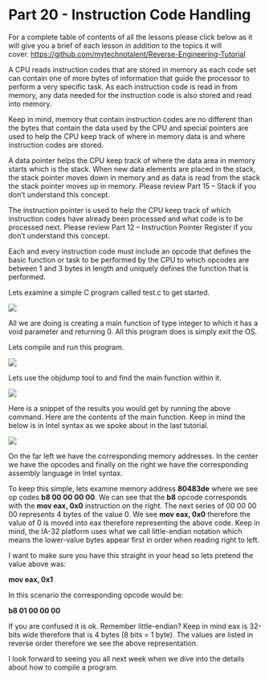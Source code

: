 # Part 20 - Instruction Code Handling

For a complete table of contents of all the lessons please click below as it will give you a brief of each lesson in addition to the topics it will cover.&nbsp;https://github.com/mytechnotalent/Reverse-Engineering-Tutorial

A CPU reads instruction codes that are stored in memory as each code set can contain one of more bytes of information that guide the processor to perform a very specific task. As each instruction code is read in from memory, any data needed for the instruction code is also stored and read into memory.

Keep in mind, memory that contain instruction codes are no different than the bytes that contain the data used by the CPU and special pointers are used to help the CPU keep track of where in memory data is and where instruction codes are stored.

A data pointer helps the CPU keep track of where the data area in memory starts which is the stack. When new data elements are placed in the stack, the stack pointer moves down in memory and as data is read from the stack the stack pointer moves up in memory. Please review Part 15 – Stack if you don’t understand this concept.

The instruction pointer is used to help the CPU keep track of which instruction codes have already been processed and what code is to be processed next. Please review Part 12 – Instruction Pointer Register if you don’t understand this concept.

Each and every instruction code must include an opcode that defines the basic function or task to be performed by the CPU to which opcodes are between 1 and 3 bytes in length and uniquely defines the function that is performed.

Lets examine a simple C program called test.c to get started.

<div class="slate-resizable-image-embed slate-image-embed__resize-middle"><img src="https://media-exp1.licdn.com/dms/image/C4E12AQFZgSNh-FhN0A/article-inline_image-shrink_1000_1488/0/1520446165914?e=1614211200&amp;v=beta&amp;t=rPahrWLH0sxxeVNY5TU5R404qpP6V6W29K3Rya1tPPo"/></div>

All we are doing is creating a main function of type integer to which it has a void parameter and returning 0. All this program does is simply exit the OS.

Lets compile and run this program.

<div class="slate-resizable-image-embed slate-image-embed__resize-full-width"><img src="https://media-exp1.licdn.com/dms/image/C4E12AQHNy-NdvV3RvA/article-inline_image-shrink_1000_1488/0/1520147571659?e=1614211200&amp;v=beta&amp;t=p3WhKJF_2aWxCXHgm8sJ_sT5nV_TD0GpUU0ug5_pWks"/></div>

Lets use the objdump tool to and find the main function within it.

<div class="slate-resizable-image-embed slate-image-embed__resize-full-width"><img src="https://media-exp1.licdn.com/dms/image/C4E12AQFPlbzUJ8hNgw/article-inline_image-shrink_1000_1488/0/1520190277217?e=1614211200&amp;v=beta&amp;t=vGSh9bBM670NSSwFpnYvwPuMMvRnY3j6TR1IQErVwo4"/></div>

Here is a snippet of the results you would get by running the above command.&nbsp;Here are the contents of the main function.&nbsp;Keep in mind the below is in Intel syntax as we spoke about in the last tutorial.

<div class="slate-resizable-image-embed slate-image-embed__resize-middle"><img src="https://media-exp1.licdn.com/dms/image/C4E12AQEP4ncdSBy_lA/article-inline_image-shrink_1000_1488/0/1520446166055?e=1614211200&amp;v=beta&amp;t=QIQ7uBd0SoxjoOwrpSQJoTcocj_WOnH1uXFnZCXdoUc"/></div>

On the far left we have the corresponding memory addresses. In the center we have the opcodes and finally on the right we have the corresponding assembly language in Intel syntax.

To keep this simple, lets examine memory address __80483de__ where we see op codes __b8 00 00 00 00__. We can see that the __b8__ opcode corresponds with the __mov eax, 0x0__ instruction on the right. The next series of 00 00 00 00 represents 4 bytes of the value 0. We see __mov eax, 0x0__ therefore the value of 0 is moved into eax therefore representing the above code. Keep in mind, the IA-32 platform uses what we call little-endian notation which means the lower-value bytes appear first in order when reading right to left.

I want to make sure you have this straight in your head so lets pretend the value above was:

__mov eax, 0x1__

In this scenario the corresponding opcode would be:

__b8 01 00 00 00__

If you are confused it is ok. Remember little-endian? Keep in mind eax is 32-bits wide therefore that is 4 bytes (8 bits = 1 byte). The values are listed in reverse order therefore we see the above representation.

I look forward to seeing you all next week when we dive into the details about how to compile a program.